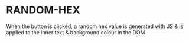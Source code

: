 # RANDOM-HEX

When the button is clicked, a random hex value is generated with JS & is applied to the inner text & background colour in the DOM
